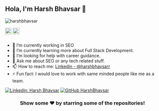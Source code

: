 ## Hola, I'm Harsh Bhavsar 👋

<p align="left"> <img src="https://komarev.com/ghpvc/?username=iampawan&label=Views&color=blue&style=plastic" alt="harshbhavsar" /> </p>


<a href="https://www.linkedin.com/in/harshbhavsarr/">
  <img align="left" alt="Harsh's Linkdein" width="22px" src="https://cdn.jsdelivr.net/npm/simple-icons@v3/icons/linkedin.svg" />
</a>
<a href="https://github.com/harshjbhavsar/harshjbhavsar">
  <img align="left" alt="Harsh's Github" width="22px" src="https://cdn.jsdelivr.net/npm/simple-icons@v3/icons/github.svg" />
</a>

<br/>
<br/>



- 🔭 I’m currently working in SEO 
- 🌱 I’m currently learning more about Full Stack Development.
- 🤔 I’m looking for help with career guidance.
- 💬 Ask me about SEO or any tech related stuff.
- 📫 How to reach me: [Linkedin - @harshbhavsarr](https://www.linkedin.com/in/harshbhavsarr/)
- ⚡ Fun fact: I would love to work with same minded people like me as a team.

[![Linkedin: Harsh Bhavsar](https://img.shields.io/badge/-HarshBhavsar-blue?style=flat-square&logo=Linkedin&logoColor=white&link=https://www.linkedin.com/in/harshbhavsarr/)](https://www.linkedin.com/in/harshbhavsarr/)
[![GitHub HarshBhavsar](https://img.shields.io/github/followers/iampawan?label=follow&style=social)](https://github.com/harshjbhavsar)

<div align="center">

### Show some ❤️ by starring some of the repositories!

</div>

